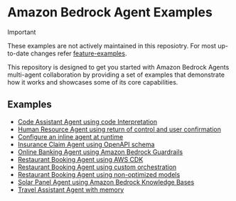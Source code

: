 # Amazon Bedrock Agent Examples

> [!IMPORTANT]
> These examples are not actively maintained in this reposiotry.
> For most up-to-date changes refer [feature-examples](https://github.com/aws-samples/amazon-bedrock-samples/tree/main/agents-and-function-calling/bedrock-agents/features-examples/).

This repository is designed to get you started with Amazon Bedrock Agents multi-agent collaboration by providing a set of examples that demonstrate how it works and showcases some of its core capabilities.

## Examples

- [Code Assistant Agent using code Interpretation](/examples/amazon-bedrock-agents/code_assistant_agent/)
- [Human Resource Agent using return of control and user confirmation](/examples/amazon-bedrock-agents/human_resources_agent/)
- [Configure an inline agent at runtime](/examples/amazon-bedrock-agents/inline_agent/)
- [Insurance Claim Agent using OpenAPI schema](/examples/amazon-bedrock-agents/insurance_claims_agent/)
- [Online Banking Agent using Amazon Bedrock Guardrails](/examples/amazon-bedrock-agents/online_banking_agent/)
- [Restaurant Booking Agent using AWS CDK](/examples/amazon-bedrock-agents/restaurant_booking_cdk_agent/)
- [Restaurant Booking Agent using custom orchestration](/examples/amazon-bedrock-agents/restaurant_booking_custom_orchestration_agent/)
- [Restaurant Booking Agent using non-optimized models](/examples/amazon-bedrock-agents/restaurant_booking_mistral_agent/)
- [Solar Panel Agent using Amazon Bedrock Knowledge Bases](/examples/amazon-bedrock-agents/solar_panel_agent/)
- [Travel Assistant Agent with memory](/examples/amazon-bedrock-agents/travel_assistant_agent/)